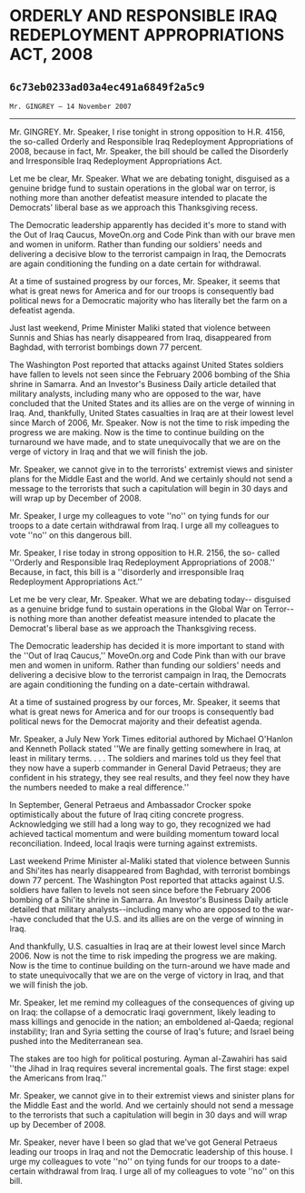 # ORDERLY AND RESPONSIBLE IRAQ REDEPLOYMENT APPROPRIATIONS ACT, 2008
## `6c73eb0233ad03a4ec491a6849f2a5c9`
`Mr. GINGREY — 14 November 2007`

---


Mr. GINGREY. Mr. Speaker, I rise tonight in strong opposition to H.R. 
4156, the so-called Orderly and Responsible Iraq Redeployment 
Appropriations of 2008, because in fact, Mr. Speaker, the bill should 
be called the Disorderly and Irresponsible Iraq Redeployment 
Appropriations Act.

Let me be clear, Mr. Speaker. What we are debating tonight, disguised 
as a genuine bridge fund to sustain operations in the global war on 
terror, is nothing more than another defeatist measure intended to 
placate the Democrats' liberal base as we approach this Thanksgiving 
recess.

The Democratic leadership apparently has decided it's more to stand 
with the Out of Iraq Caucus, MoveOn.org and Code Pink than with our 
brave men and women in uniform. Rather than funding our soldiers' needs 
and delivering a decisive blow to the terrorist campaign in Iraq, the 
Democrats are again conditioning the funding on a date certain for 
withdrawal.

At a time of sustained progress by our forces, Mr. Speaker, it seems 
that what is great news for America and for our troops is consequently 
bad political news for a Democratic majority who has literally bet the 
farm on a defeatist agenda.

Just last weekend, Prime Minister Maliki stated that violence between 
Sunnis and Shias has nearly disappeared from Iraq, disappeared from 
Baghdad, with terrorist bombings down 77 percent.

The Washington Post reported that attacks against United States 
soldiers have fallen to levels not seen since the February 2006 bombing 
of the Shia shrine in Samarra. And an Investor's Business Daily article 
detailed that military analysts, including many who are opposed to the 
war, have concluded that the United States and its allies are on the 
verge of winning in Iraq. And, thankfully, United States casualties in 
Iraq are at their lowest level since March of 2006, Mr. Speaker. Now is 
not the time to risk impeding the progress we are making. Now is the 
time to continue building on the turnaround we have made, and to state 
unequivocally that we are on the verge of victory in Iraq and that we 
will finish the job.

Mr. Speaker, we cannot give in to the terrorists' extremist views and 
sinister plans for the Middle East and the world. And we certainly 
should not send a message to the terrorists that such a capitulation 
will begin in 30 days and will wrap up by December of 2008.

Mr. Speaker, I urge my colleagues to vote ''no'' on tying funds for 
our troops to a date certain withdrawal from Iraq. I urge all my 
colleagues to vote ''no'' on this dangerous bill.

Mr. Speaker, I rise today in strong opposition to H.R. 2156, the so-
called ''Orderly and Responsible Iraq Redeployment Appropriations of 
2008.'' Because, in fact, this bill is a ''disorderly and irresponsible 
Iraq Redeployment Appropriations Act.''

Let me be very clear, Mr. Speaker. What we are debating today--
disguised as a genuine bridge fund to sustain operations in the Global 
War on Terror--is nothing more than another defeatist measure intended 
to placate the Democrat's liberal base as we approach the Thanksgiving 
recess.

The Democratic leadership has decided it is more important to stand 
with the ''Out of Iraq Caucus,'' MoveOn.org and Code Pink than with our 
brave men and women in uniform. Rather than funding our soldiers' needs 
and delivering a decisive blow to the terrorist campaign in Iraq, the 
Democrats are again conditioning the funding on a date-certain 
withdrawal.

At a time of sustained progress by our forces, Mr. Speaker, it seems 
that what is great news for America and for our troops is consequently 
bad political news for the Democrat majority and their defeatist 
agenda.

Mr. Speaker, a July New York Times editorial authored by Michael 
O'Hanlon and Kenneth Pollack stated ''We are finally getting somewhere 
in Iraq, at least in military terms. . . . The soldiers and marines 
told us they feel that they now have a superb commander in General 
David Petraeus; they are confident in his strategy, they see real 
results, and they feel now they have the numbers needed to make a real 
difference.''

In September, General Petraeus and Ambassador Crocker spoke 
optimistically about the future of Iraq citing concrete progress. 
Acknowledging we still had a long way to go, they recognized we had 
achieved tactical momentum and were building momentum toward local 
reconciliation. Indeed, local Iraqis were turning against extremists.

Last weekend Prime Minister al-Maliki stated that violence between 
Sunnis and Shi'ites has nearly disappeared from Baghdad, with terrorist 
bombings down 77 percent. The Washington Post reported that attacks 
against U.S. soldiers have fallen to levels not seen since before the 
February 2006 bombing of a Shi'ite shrine in Samarra. An Investor's 
Business Daily article detailed that military analysts--including many 
who are opposed to the war--have concluded that the U.S. and its allies 
are on the verge of winning in Iraq.



And thankfully, U.S. casualties in Iraq are at their lowest level 
since March 2006. Now is not the time to risk impeding the progress we 
are making. Now is the time to continue building on the turn-around we 
have made and to state unequivocally that we are on the verge of 
victory in Iraq, and that we will finish the job.

Mr. Speaker, let me remind my colleagues of the consequences of 
giving up on Iraq: the collapse of a democratic Iraqi government, 
likely leading to mass killings and genocide in the nation; an 
emboldened al-Qaeda; regional instability; Iran and Syria setting the 
course of Iraq's future; and Israel being pushed into the Mediterranean 
sea.

The stakes are too high for political posturing. Ayman al-Zawahiri 
has said ''the Jihad in Iraq requires several incremental goals. The 
first stage: expel the Americans from Iraq.''

Mr. Speaker, we cannot give in to their extremist views and sinister 
plans for the Middle East and the world. And we certainly should not 
send a message to the terrorists that such a capitulation will begin in 
30 days and will wrap up by December of 2008.

Mr. Speaker, never have I been so glad that we've got General 
Petraeus leading our troops in Iraq and not the Democratic leadership 
of this house. I urge my colleagues to vote ''no'' on tying funds for 
our troops to a date-certain withdrawal from Iraq. I urge all of my 
colleagues to vote ''no'' on this bill.